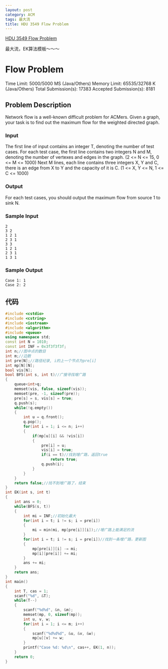 ```yaml
---
layout: post
category: ACM
tags: 最大流
title: HDU 3549 Flow Problem
---
```

[HDU 3549 Flow Problem](http://acm.hdu.edu.cn/showproblem.php?pid=3549)

最大流，EK算法模板～～～
<!--more-->
# Flow Problem

Time Limit: 5000/5000 MS (Java/Others)    Memory Limit: 65535/32768 K (Java/Others)
Total Submission(s): 17383    Accepted Submission(s): 8181


## Problem Description
Network flow is a well-known difficult problem for ACMers. Given a graph, your task is to find out the maximum flow for the weighted directed graph.
 

### Input
The first line of input contains an integer T, denoting the number of test cases.
For each test case, the first line contains two integers N and M, denoting the number of vertexes and edges in the graph. (2 <= N <= 15, 0 <= M <= 1000)
Next M lines, each line contains three integers X, Y and C, there is an edge from X to Y and the capacity of it is C. (1 <= X, Y <= N, 1 <= C <= 1000)
 

### Output
For each test cases, you should output the maximum flow from source 1 to sink N.
 

### Sample Input
```
2
3 2
1 2 1
2 3 1
3 3
1 2 1
2 3 1
1 3 1
```

### Sample Output
```
Case 1: 1
Case 2: 2
```

## 代码
```c++
#include <cstdio>
#include <cstring>
#include <iostream>
#include <algorithm>
#include <queue>
using namespace std;
const int N = 1010;
const int INF = 0x3f3f3f3f;
int n;//图中点的数目
int m;//边数
int pre[N];//路径纪录, i的上一个节点为pre[i]
int mp[N][N];
bool vis[N];
bool BFS(int s, int t)//广搜寻找增广路
{
    queue<int>q;
    memset(vis, false, sizeof(vis));
    memset(pre, -1, sizeof(pre));
    pre[s] = s, vis[s] = true;
    q.push(s);
    while(!q.empty())
    {
        int u = q.front();
        q.pop();
        for(int i = 1; i <= n; i++)
        {
            if(mp[u][i] && !vis[i])
            {
                pre[i] = u;
                vis[i] = true;
                if(i == t)//找到增广路，返回true
                    return true;
                q.push(i);
            }
        }
    }
    return false;//找不到增广路了，结束
}
int EK(int s, int t)
{
    int ans = 0;
    while(BFS(s, t))
    {
        int mi = INF;//初始化最大
        for(int i = t; i != s; i = pre[i])
        {
            mi = min(mi, mp[pre[i]][i]);//增广路上能满足的流
        }
        for(int i = t; i != s; i = pre[i])//找到一条增广路，更新图
        {
            mp[pre[i]][i] -= mi;
            mp[i][pre[i]] += mi;
        }
        ans += mi;
    }
    return ans;
}
int main()
{
    int T, cas = 1;
    scanf("%d", &T);
    while(T--)
    {
        scanf("%d%d", &n, &m);
        memset(mp, 0, sizeof(mp));
        int u, v, w;
        for(int i = 1; i <= m; i++)
        {
            scanf("%d%d%d", &u, &v, &w);
            mp[u][v] += w;
        }
        printf("Case %d: %d\n", cas++, EK(1, n));
    }
    return 0;
}
```
